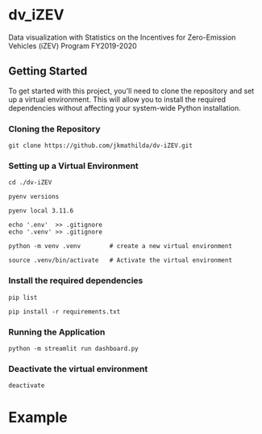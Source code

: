 # dv_iZEV
Data visualization with Statistics on the Incentives for Zero-Emission Vehicles (iZEV) Program FY2019-2020

## Getting Started
To get started with this project, you'll need to clone the repository and set up a virtual environment. This will allow you to install the required dependencies without affecting your system-wide Python installation.

### Cloning the Repository

    git clone https://github.com/jkmathilda/dv-iZEV.git

### Setting up a Virtual Environment

    cd ./dv-iZEV

    pyenv versions

    pyenv local 3.11.6

    echo '.env'  >> .gitignore
    echo '.venv' >> .gitignore

    python -m venv .venv        # create a new virtual environment

    source .venv/bin/activate   # Activate the virtual environment

### Install the required dependencies

    pip list

    pip install -r requirements.txt

### Running the Application

    python -m streamlit run dashboard.py
    
### Deactivate the virtual environment

    deactivate


# Example
